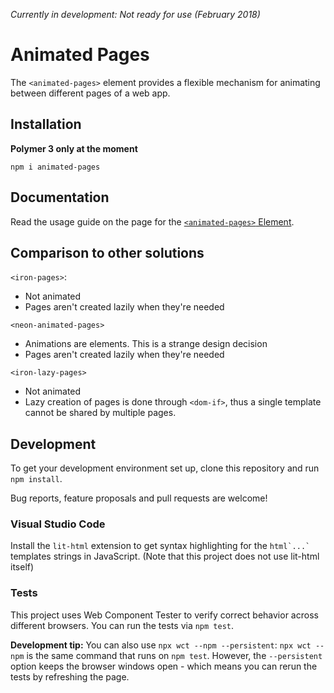 *Currently in development: Not ready for use (February 2018)*

# Animated Pages
The `<animated-pages>` element provides a flexible mechanism for animating
between different pages of a web app.

## Installation
**Polymer 3 only at the moment**
```
npm i animated-pages
```

## Documentation
Read the usage guide on the page for the [`<animated-pages>` Element](https://www.webcomponents.org/element/MajorBreakfast/animated-pages/elements/animated-pages).

## Comparison to other solutions
`<iron-pages>`:
- Not animated
- Pages aren't created lazily when they're needed

`<neon-animated-pages>`
- Animations are elements. This is a strange design decision
- Pages aren't created lazily when they're needed

`<iron-lazy-pages>`
- Not animated
- Lazy creation of pages is done through `<dom-if>`, thus a single template cannot be shared by multiple pages.

## Development
To get your development environment set up, clone this repository and run `npm install`.

Bug reports, feature proposals and pull requests are welcome!

### Visual Studio Code
Install the `lit-html` extension to get syntax highlighting for the `` html`...` `` templates strings in JavaScript. (Note that this project does not use lit-html itself)

### Tests
This project uses Web Component Tester to verify correct behavior across different browsers.
You can run the tests via `npm test`.

**Development tip:** You can also use `npx wct --npm --persistent`: `npx wct --npm` is the same command that runs on `npm test`. However, the `--persistent` option keeps the browser windows open - which means you can rerun the tests by refreshing the page.
